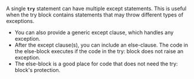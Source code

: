 A single <code><b>try</b></code> statement can have multiple except 
statements. This is useful when the try block contains 
statements that may throw different types of exceptions.
- You can also provide a generic except clause, which 
handles any exception.
- After the except clause(s), you can include an else-clause. 
The code in the else-block executes if the code in the try: 
block does not raise an exception.
- The else-block is a good place for code that does not 
need the try: block's protection.